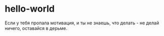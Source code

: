 # hello-world
Если у тебя пропала мотивация, и ты не знаешь, что делать - не делай ничего, оставайся в дерьме.
